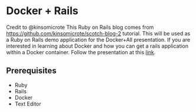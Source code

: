 # Docker + Rails
Credit to @kinsomicrote
This Ruby on Rails blog comes from https://github.com/kinsomicrote/scotch-blog-2 tutorial. This will be used as a Ruby on Rails demo application
for the Docker+All presentation. If you are interested in learning about Docker and how you can get a rails application within a Docker container. Follow the presentation at this [link](http://www.zurihunter.com/conference-talks/docker+all/).

## Prerequisites
* Ruby
* Rails
* Docker
* Text Editor
